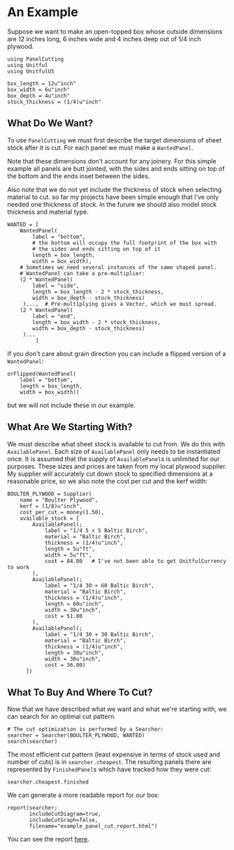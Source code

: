 # An Example

Suppose we want to make an open-topped box whose outside dimensions
are 12 inches long, 6 inches wide and 4 inches deep out of 1/4 inch
plywood.

```@example 1
using PanelCutting
using Unitful
using UnitfulUS

box_length = 12u"inch"
box_width = 6u"inch"
box_depth = 4u"inch"
stock_thickness = (1/4)u"inch"
```


## What Do We Want?

To use `PanelCutting` we must first describe the target
dimensions of sheet stock after it is cut.  For each panel we must
make a `WantedPanel`.

Note that these dimensions don't account for any joinery.  For this
simple example all panels are butt jointed, with the sides and ends
sitting on top of the bottom and the ends inset between the sides.

Also note that we do not yet include the thickness of stock when
selecting material to cut.  so far my projects have been simple enough
that I've only needed one thickness of stock.  In the furure we should
also model stock thickness and material type.

```@example 1
WANTED = [
    WantedPanel(
        label = "bottom",
        # the bottom will occupy the full footprint of the box with
        # the sides and ends sitting on top of it
        length = box_length,
        width = box_width),
    # Sometimes we need several instances of the same shaped panel.
    # WantedPanel can take a pre-multiplier:
    (2 * WantedPanel(
        label = "side",
        length = box_length - 2 * stock_thickness,
        width = box_depth - stock_thickness)
     )...,  # Pre-multiplying gives a Vector, which we must spread.
    (2 * WantedPanel(
        label = "end",
        length = box_width - 2 * stock_thickness,
        width = box_depth - stock_thickness)
     )...
         ]
```

If you don't care about grain direction you can include a flipped
version of a `WantedPanel`:

```@example 1
orFlipped(WantedPanel(
    label = "bottom",
    length = box_length,
    width = box_width))
```

but we will not include these in our example.


## What Are We Starting With?

We must describe what sheet stock is available to cut from.  We
do this with `AvailablePanel`.  Each size of `AvailablePanel` only
needs to be instantiated once.  It is assumed that the supply of
`AvailablePanel`s is unlimited for our purposes.  These sizes and
prices are taken from my local plywood supplier.  My supplier will
accurately cut down stock to specified dimensions at a reasonable
price, so we also note the cost per cut and the kerf width:

```@example 1
BOULTER_PLYWOOD = Supplier(
    name = "Boulter Plywood",
    kerf = (1/8)u"inch",
    cost_per_cut = money(1.50),
    available_stock = [
        AvailablePanel(;
            label = "1/4 5 × 5 Baltic Birch",
            material = "Baltic Birch",
            thickness = (1/4)u"inch",
            length = 5u"ft",
            width = 5u"ft",
            cost = 84.00   # I've not been able to get UnitfulCurrency to work
        ),
        AvailablePanel(;
            label = "1/4 30 × 60 Baltic Birch",
            material = "Baltic Birch",
            thickness = (1/4)u"inch",
            length = 60u"inch",
            width = 30u"inch",
            cost = 51.00
        ),
        AvailablePanel(;
            label = "1/4 30 × 30 Baltic Birch",
            material = "Baltic Birch",
            thickness = (1/4)u"inch",
            length = 30u"inch",
            width = 30u"inch",
            cost = 36.00)
      ])
```


## What To Buy And Where To Cut?

Now that we have described what we want and what we're starting with,
we can search for an optimal cut pattern.


```@example 1
# The cut optimization is performed by a Searcher:
searcher = Searcher(BOULTER_PLYWOOD, WANTED)
search(searcher)
```

The most efficient cut pattern (least expensive in terms of stock used
and number of cuts) is in `searcher.cheapest`. The resulting panels
there are represented by `FinishedPanel`s which have tracked how they
were cut:

```@example 1
searcher.cheapest.finished
```

We can generate a more readable report for our box:

```@example 1
report(searcher;
       includeCutDiagram=true,
       includeCutGraph=false,
       filename="example_panel_cut_report.html")
```
You can see the report
[here](example_panel_cut_report.html).

